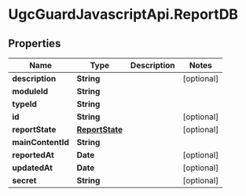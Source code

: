 # UgcGuardJavascriptApi.ReportDB

## Properties

Name | Type | Description | Notes
------------ | ------------- | ------------- | -------------
**description** | **String** |  | [optional] 
**moduleId** | **String** |  | 
**typeId** | **String** |  | 
**id** | **String** |  | [optional] 
**reportState** | [**ReportState**](ReportState.md) |  | [optional] 
**mainContentId** | **String** |  | 
**reportedAt** | **Date** |  | [optional] 
**updatedAt** | **Date** |  | [optional] 
**secret** | **String** |  | [optional] 


